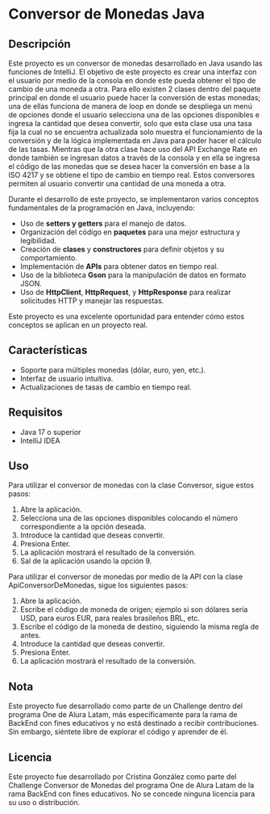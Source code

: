 # Conversor de Monedas Java

## Descripción
Este proyecto es un conversor de monedas desarrollado en Java usando las funciones de IntelliJ. 
El objetivo de este proyecto es crear una interfaz con el usuario por medio de la consola en donde este pueda obtener el tipo de cambio de una moneda a otra.
Para ello existen 2 clases dentro del paquete principal en donde el usuario puede hacer la conversión de estas monedas; una de ellas funciona de manera de 
loop en donde se despliega un menú de opciones donde el usuario selecciona una de las opciones disponibles e ingresa la cantidad que desea convertir, solo
que esta clase usa una tasa fija la cual no se encuentra actualizada solo muestra el funcionamiento de la conversión y de la lógica implementada en Java para
poder hacer el cálculo de las tasas. Mientras que la otra clase hace uso del API Exchange Rate en donde también se ingresan datos a través de la consola y en 
ella se ingresa el código de las monedas que se desea hacer la conversión en base a la ISO 4217 y se obtiene el tipo de cambio en tiempo real. Estos conversores 
permiten al usuario convertir una cantidad de una moneda a otra.
 
Durante el desarrollo de este proyecto, se implementaron varios conceptos fundamentales de la programación en Java, incluyendo:

- Uso de **setters y getters** para el manejo de datos.
- Organización del código en **paquetes** para una mejor estructura y legibilidad.
- Creación de **clases** y **constructores** para definir objetos y su comportamiento.
- Implementación de **APIs** para obtener datos en tiempo real.
- Uso de la biblioteca **Gson** para la manipulación de datos en formato JSON.
- Uso de **HttpClient**, **HttpRequest**, y **HttpResponse** para realizar solicitudes HTTP y manejar las respuestas.

Este proyecto es una excelente oportunidad para entender cómo estos conceptos se aplican en un proyecto real.

## Características
- Soporte para múltiples monedas (dólar, euro, yen, etc.).
- Interfaz de usuario intuitiva.
- Actualizaciones de tasas de cambio en tiempo real.

## Requisitos
- Java 17 o superior
- IntelliJ IDEA

## Uso
Para utilizar el conversor de monedas con la clase Conversor, sigue estos pasos:

1. Abre la aplicación.
2. Selecciona una de las opciones disponibles colocando el número correspondiente a la opción deseada.
3. Introduce la cantidad que deseas convertir.
4. Presiona Enter.
5. La aplicación mostrará el resultado de la conversión.
6. Sal de la aplicación usando la opción 9.

Para utilizar el conversor de monedas por medio de la API con la clase ApiConversorDeMonedas, sigue los siguientes pasos:

1. Abre la aplicación.
2. Escribe el código de moneda de origen; ejemplo si son dólares sería USD, para euros EUR, para reales brasileños BRL, etc.
3. Escribe el código de la moneda de destino, siguiendo la misma regla de antes.
4. Introduce la cantidad que deseas convertir.
5. Presiona Enter.
6. La aplicación mostrará el resultado de la conversión.

## Nota
Este proyecto fue desarrollado como parte de un Challenge dentro del programa One de Alura Latam, más específicamente para la rama de BackEnd con fines educativos
y no está destinado a recibir contribuciones. Sin embargo, siéntete libre de explorar el código y aprender de él.

## Licencia
Este proyecto fue desarrollado por Cristina González como parte del Challenge Conversor de Monedas del programa One de Alura Latam de la rama BackEnd con fines 
educativos. No se concede ninguna licencia para su uso o distribución.

